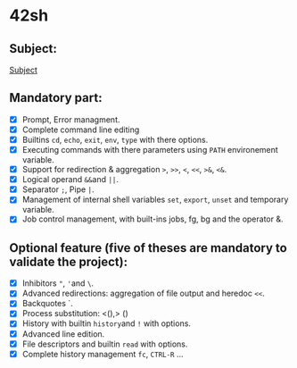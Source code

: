 # 42sh

## Subject:

[Subject](https://cdn.intra.42.fr/pdf/pdf/183/42sh.fr.pdf)

## Mandatory part:
- [x] Prompt, Error managment.
- [x] Complete command line editing
- [x] Builtins `cd`, `echo`, `exit`, `env`, `type` with there options.
- [x] Executing commands with there parameters using `PATH` environement variable.
- [x] Support for redirection & aggregation `>`, `>>`, `<`, `<<`, `>&`, `<&`.
- [x] Logical operand `&&`and `||`.
- [x] Separator `;`, Pipe `|`.
- [x] Management of internal shell variables `set`, `export`, `unset` and temporary variable.
- [x] Job control management, with built-ins jobs, fg, bg and the operator &.

## Optional feature (five of theses are mandatory to validate the project):
- [x] Inhibitors `"`, `'`and `\`.
- [x] Advanced redirections: aggregation of file output and heredoc `<<`.
- [x] Backquotes \`.
- [x] Process substitution: <(),> ()
- [x] History with builtin `history`and `!` with options.
- [x] Advanced line edition.
- [x] File descriptors and builtin `read` with options.
- [x] Complete history management `fc`, `CTRL-R` ...
